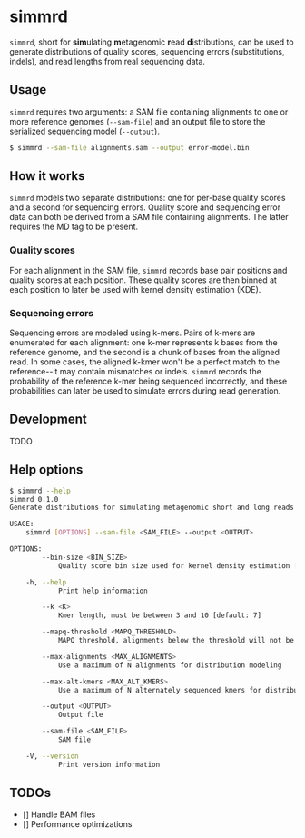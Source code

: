 
# simmrd

`simmrd`, short for **sim**ulating **m**etagenomic **r**ead **d**istributions, can be used to
generate distributions of quality scores, sequencing errors (substitutions, indels), and 
read lengths from real sequencing data.

## Usage

`simmrd` requires two arguments: a SAM file containing alignments to one or more reference 
genomes (`--sam-file`) and an output file to store the serialized sequencing model (`--output`).

```bash
$ simmrd --sam-file alignments.sam --output error-model.bin
```

## How it works

`simmrd` models two separate distributions: one for per-base quality scores and a second 
for sequencing errors.
Quality score and sequencing error data can both be derived from a SAM file containing alignments.
The latter requires the MD tag to be present.

### Quality scores

For each alignment in the SAM file, `simmrd` records base pair positions and quality scores at 
each position.
These quality scores are then binned at each position to later be used with kernel density 
estimation (KDE).

### Sequencing errors

Sequencing errors are modeled using k-mers.
Pairs of k-mers are enumerated for each alignment: one k-mer represents k bases from the
reference genome, and the second is a chunk of bases from the aligned read.
In some cases, the aligned k-kmer won't be a perfect match to the reference--it may 
contain mismatches or indels.
`simmrd` records the probability of the reference k-mer being sequenced incorrectly,
and these probabilities can later be used to simulate errors during read generation.


## Development

TODO

## Help options

```bash
$ simmrd --help
simmrd 0.1.0
Generate distributions for simulating metagenomic short and long reads

USAGE:
    simmrd [OPTIONS] --sam-file <SAM_FILE> --output <OUTPUT>

OPTIONS:
        --bin-size <BIN_SIZE>
            Quality score bin size used for kernel density estimation [default: 5]

    -h, --help
            Print help information

        --k <K>
            Kmer length, must be between 3 and 10 [default: 7]

        --mapq-threshold <MAPQ_THRESHOLD>
            MAPQ threshold, alignments below the threshold will not be used

        --max-alignments <MAX_ALIGNMENTS>
            Use a maximum of N alignments for distribution modeling

        --max-alt-kmers <MAX_ALT_KMERS>
            Use a maximum of N alternately sequenced kmers for distribution modeling [default: 20]

        --output <OUTPUT>
            Output file

        --sam-file <SAM_FILE>
            SAM file

    -V, --version
            Print version information

```

## TODOs

- [] Handle BAM files
- [] Performance optimizations